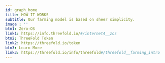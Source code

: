 ```yaml
---
id: graph_home
title: HOW IT WORKS
subtitle: Our farming model is based on sheer simplicity.
image : ''
btn1: Zero-OS
link1: https://info.threefold.io/#/internet4__zos
btn2: ThreeFold Token
link2: https://threefold.io/token
btn3: Learn More
link3: https://threefold.io/info/threefold#/threefold__farming_intro 
---
```



